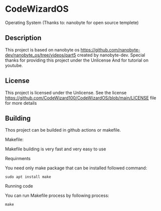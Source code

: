 # CodeWizardOS
Operating System (Thanks to: nanobyte for open source templete)

## Description
This project is based on nanobyte os https://github.com/nanobyte-dev/nanobyte_os/tree/videos/part5 created by nanobyte-dev. Special thanks for providing this project under the Unlicense And for tutorial on youtube.

## License
This project is licensed under the Unlicense. See the license https://github.com/CodeWizard100/CodeWizardOS/blob/main/LICENSE file for more details

## Building
Thos project can be builded in github actions or makefile.

Makefile:

Makefile building is very fast and very easy to use

Requirments

You need only make package that can be installed followed command:

`sudo apt install make`

Running code

You can run Makefile process by following process:

`make`